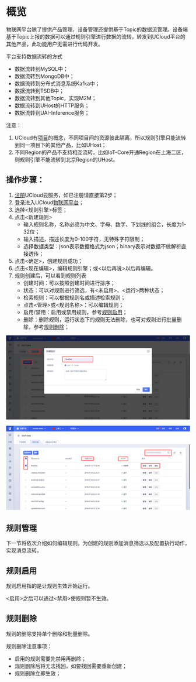 # 概览
物联网平台除了提供产品管理、设备管理还提供基于Topic的数据流管理。设备端基于Topic上报的数据可以通过规则引擎进行数据的流转，转发到UCloud平台的其他产品，此功能用户无需进行代码开发。

平台支持数据流转的方式
- 数据流转到MySQL中；
- 数据流转到MongoDB中；
- 数据流转到分布式消息系统Kafka中；
- 数据流转到TSDB中；
- 数据流转到其他Topic，实现M2M；
- 数据流转到UHost的HTTP服务；
- 数据流转到UAI-Inference服务；



注意：

1. UCloud有[项目](https://docs.ucloud.cn/management_monitor/uproject/index)的概念，不同项目间的资源彼此隔离，所以规则引擎只能流转到同一项目下的其他产品，比如UHost；
2. 不同Region的产品不支持相互流转，比如IoT-Core开通Region在上海二区，则规则引擎不能流转到北京Region的UHost。



## 操作步骤：

1. [注册](https://passport.ucloud.cn/#register)UCloud云服务，如已注册请直接第2步；
2. 登录进入UCloud[物联网平台](https://console.ucloud.cn/uiot)；
3. 选择<规则引擎>标签；
4. 点击<新建规则>
   - 输入规则名称，名称必须为中文、字母、数字、下划线的组合，长度为1-32位；
   - 输入描述，描述长度为0-100字符，无特殊字符限制；
   - 选择数据类型：json表示数据格式为json；binary表示对数据不做解析直接透传；
5. 点击<确定>，创建规则成功；
6. 点击<现在编辑>，编辑规则引擎；或<以后再说>以后再编辑。
7. 规则创建后，可以看到规则列表
   - 创建时间：可以按照创建时间进行排序；
   - 状态：可以对规则进行筛选，有<未启用>、<运行>两种状态；
   - 检索规则：可以根据规则名或描述检索规则；
   - 点击<管理>或<规则名称>：可以编辑规则；
   - 启用/禁用：启用或禁用规则，参考[规则启用](/iot/uiot-core/console_guide/ruleengine/what_is_ruleegngine#规则启用)；
   - 删除：删除规则，运行状态下的规则无法删除，也可对规则进行批量删除，参考[规则删除](/iot/uiot-core/console_guide/ruleengine/what_is_ruleegngine#规则删除)；

![新建规则](/images/新建规则.png)

![规则列表](/images/规则列表.png)



## 规则管理

下一节将依次介绍如何编辑规则，为创建的规则添加消息筛选以及配置执行动作，实现消息流转。



## 规则启用

规则启用指的是让规则生效开始运行。

<启用>之后可以通过<禁用>使规则暂不生效。



## 规则删除

规则的删除支持单个删除和批量删除。

规则删除注意事项：
- 启用的规则需要先禁用再删除；
- 规则删除后将无法找回，如要找回需要重新创建；
- 规则删除立即生效；
